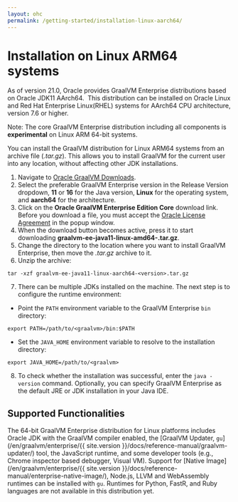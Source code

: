 ```yaml
---
layout: ohc
permalink: /getting-started/installation-linux-aarch64/
---
```


# Installation on Linux ARM64 systems

As of version 21.0, Oracle provides GraalVM Enterprise distributions based on Oracle JDK11 AArch64.
 This distribution can be installed on Oracle Linux and Red Hat Enterprise Linux(RHEL) systems for AArch64 CPU architecture, version 7.6 or higher.

Note: The core GraalVM Enterprise distribution including all components is **experimental** on Linux ARM 64-bit systems.

You can install the GraalVM distribution for Linux ARM64 systems from an archive file (_.tar.gz_).
This allows you to install GraalVM for the current user into any location, without affecting other JDK installations.

1. Navigate to [Oracle GraalVM Downloads](https://www.oracle.com/downloads/graalvm-downloads.html?selected_tab=21).
2. Select the preferable GraalVM Enterprise version in the Release Version dropdown, **11** or **16** for the Java version, **Linux** for the operating system, and **aarch64** for the architecture.
3. Click on the **Oracle GraalVM Enterprise Edition Core** download link. Before you download a file, you must accept the [Oracle License Agreement](https://www.oracle.com/downloads/licenses/graalvm-otn-license.html) in the popup window.
4. When the download button becomes active, press it to start downloading **graalvm-ee-java11-linux-amd64-<version>.tar.gz**.
5. Change the directory to the location where you want to install GraalVM Enterprise, then move the _.tar.gz_ archive to it.
6. Unzip the archive:
```shell
tar -xzf graalvm-ee-java11-linux-aarch64-<version>.tar.gz
```
7. There can be multiple JDKs installed on the machine. The next step is to configure the runtime environment:
  - Point the `PATH` environment variable to the GraalVM Enterprise `bin` directory:
  ```shell
  export PATH=/path/to/<graalvm>/bin:$PATH
  ```
  - Set the `JAVA_HOME` environment variable to resolve to the installation directory:
  ```shell
  export JAVA_HOME=/path/to/<graalvm>
  ```
8. To check whether the installation was successful, enter the `java -version` command.
Optionally, you can specify GraalVM Enterprise as the default JRE or JDK installation in your Java IDE.

## Supported Functionalities

The 64-bit GraalVM Enterprise distribution for Linux platforms includes Oracle JDK with the GraalVM compiler enabled, the [GraalVM Updater, `gu`](/en/graalvm/enterprise/{{ site.version }}/docs/reference-manual/graalvm-updater/) tool, the JavaScript runtime, and some developer tools (e.g., Chrome inspector based debugger, Visual VM).
Support for [Native Image](/en/graalvm/enterprise/{{ site.version }}/docs/reference-manual/enterprise-native-image/), Node.js, LLVM and WebAssembly runtimes can be installed with `gu`.
Runtimes for Python, FastR, and Ruby languages are not available in this distribution yet.
